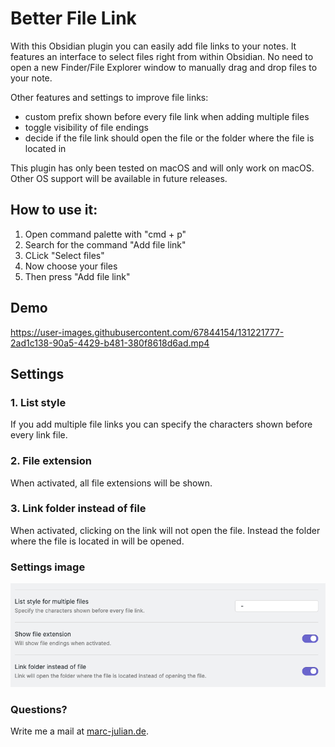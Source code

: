 # Better File Link

With this Obsidian plugin you can easily add file links to your notes. It features an interface to select files right from within Obsidian. No need to open a new Finder/File Explorer window to manually drag and drop files to your note.

Other features and settings to improve file links:
- custom prefix shown before every file link when adding multiple files
- toggle visibility of file endings
- decide if the file link should open the file or the folder where the file is located in

This plugin has only been tested on macOS and will only work on macOS. Other OS support will be available in future releases.


## How to use it:
1. Open command palette with "cmd + p"
2. Search for the command "Add file link"
3. CLick "Select files"
4. Now choose your files
5. Then press "Add file link"

## Demo

https://user-images.githubusercontent.com/67844154/131221777-2ad1c138-90a5-4429-b481-380f8618d6ad.mp4

## Settings

### 1. List style
If you add multiple file links you can specify the characters shown before every link file.

### 2. File extension
When activated, all file extensions will be shown.

### 3. Link folder instead of file
When activated, clicking on the link will not open the file. Instead the folder where the file is located in will be opened.

### Settings image
![Settings](131246371-68049aa6-34a5-421c-b478-513427525700.png)


### Questions?
Write me a mail at <a href="https://www.marc-julian.de">marc-julian.de</a>.
